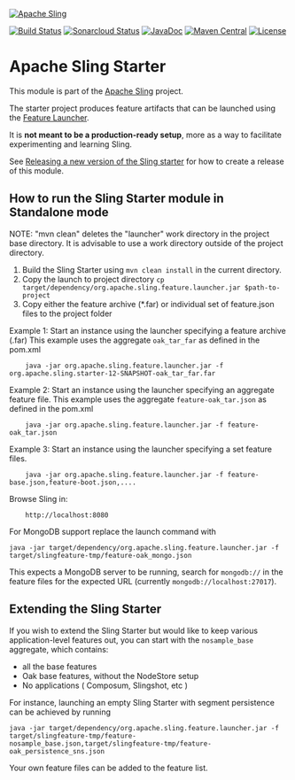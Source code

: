 [![Apache Sling](https://sling.apache.org/res/logos/sling.png)](https://sling.apache.org)

&#32;[![Build Status](https://ci-builds.apache.org/job/Sling/job/modules/job/sling-org-apache-sling-starter/job/master/badge/icon)](https://ci-builds.apache.org/job/Sling/job/modules/job/sling-org-apache-sling-starter/job/master/)&#32;[![Sonarcloud Status](https://sonarcloud.io/api/project_badges/measure?project=apache_sling-org-apache-sling-starter&metric=alert_status)](https://sonarcloud.io/dashboard?id=apache_sling-org-apache-sling-starter)&#32;[![JavaDoc](https://www.javadoc.io/badge/org.apache.sling/org.apache.sling.starter.svg)](https://www.javadoc.io/doc/org.apache.sling/org-apache-sling-starter)&#32;[![Maven Central](https://maven-badges.herokuapp.com/maven-central/org.apache.sling/org.apache.sling.starter/badge.svg)](https://search.maven.org/#search%7Cga%7C1%7Cg%3A%22org.apache.sling%22%20a%3A%22org.apache.sling.starter%22) [![License](https://img.shields.io/badge/License-Apache%202.0-blue.svg)](https://www.apache.org/licenses/LICENSE-2.0)

# Apache Sling Starter

This module is part of the [Apache Sling](https://sling.apache.org) project.

The starter project produces feature artifacts that can be launched using the
[Feature Launcher](https://github.com/apache/sling-org-apache-sling-feature-launcher).

It is **not meant to be a production-ready setup**, more as a way to facilitate experimenting and learning Sling. 

See [Releasing a new version of the Sling starter](https://cwiki.apache.org/confluence/display/SLING/Releasing+a+new+version+of+the+Sling+Starter) for how to create a release of this module.

## How to run the Sling Starter module in Standalone mode


  NOTE: "mvn clean" deletes the "launcher" work directory in the project base
        directory. It is advisable to use a work directory outside of the
        project directory.

1) Build the Sling Starter using `mvn clean install` in the current directory.
2) Copy the launch to project directory `cp target/dependency/org.apache.sling.feature.launcher.jar $path-to-project`
3) Copy either the feature archive (*.far) or individual set of feature.json files to the project folder 


Example 1: Start an instance using the launcher specifying a feature archive (.far)
This example uses the aggregate `oak_tar_far` as defined in the pom.xml

        java -jar org.apache.sling.feature.launcher.jar -f org.apache.sling.starter-12-SNAPSHOT-oak_tar_far.far 
	 
Example 2: Start an instance using the launcher specifying an aggregate feature file. 
This example uses the aggregate `feature-oak_tar.json` as defined in the pom.xml

        java -jar org.apache.sling.feature.launcher.jar -f feature-oak_tar.json

Example 3: Start an instance using the launcher specifying a set feature files.
 
        java -jar org.apache.sling.feature.launcher.jar -f feature-base.json,feature-boot.json,....

Browse Sling in:

        http://localhost:8080

For MongoDB support replace the launch command with

    java -jar target/dependency/org.apache.sling.feature.launcher.jar -f target/slingfeature-tmp/feature-oak_mongo.json

This expects a MongoDB server to be running, search for `mongodb://` in the feature files for the expected URL
(currently `mongodb://localhost:27017`).

## Extending the Sling Starter

If you wish to extend the Sling Starter but would like to keep various application-level features out, you can
start with the `nosample_base` aggregate, which contains:

- all the base features
- Oak base features, without the NodeStore setup
- No applications ( Composum, Slingshot, etc )

For instance, launching an empty Sling Starter with segment persistence can be achieved by running

    java -jar target/dependency/org.apache.sling.feature.launcher.jar -f target/slingfeature-tmp/feature-nosample_base.json,target/slingfeature-tmp/feature-oak_persistence_sns.json
    
Your own feature files can be added to the feature list.
